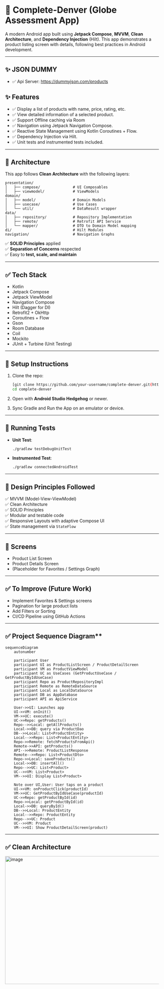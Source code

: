 # 📱 Complete-Denver (Globe Assessment App)

A modern Android app built using **Jetpack Compose**, **MVVM**, **Clean Architecture**, and **Dependency Injection** (Hilt). This app demonstrates a product listing screen with details, following best practices in Android development.

---

## ✨ JSON DUMMY

- ✅ Api Server: https://dummyjson.com/products

## ✨ Features

- ✅ Display a list of products with name, price, rating, etc.
- ✅ View detailed information of a selected product.
- ✅ Support Offline caching via Room
- ✅ Navigation using Jetpack Navigation Compose.
- ✅ Reactive State Management using Kotlin Coroutines + Flow.
- ✅ Dependency Injection via Hilt.
- ✅ Unit tests and instrumented tests included.

---

## 🧱 Architecture

This app follows **Clean Architecture** with the following layers:

```
presentation/
│   ├── compose/               # UI Composables
│   ├── viewmodel/             # ViewModels
domain/
│   ├── model/                 # Domain Models
│   ├── usecase/               # Use Cases
│   └── util/                  # DataResult wrapper
data/
│   ├── repository/            # Repository Implementation
│   ├── remote/                # Retrofit API Service
│   └── mapper/                # DTO to Domain Model mapping
di/                            # Hilt Modules
navigation/                    # Navigation Graphs
```

✅ **SOLID Principles** applied  
✅ **Separation of Concerns** respected  
✅ Easy to **test, scale, and maintain**

---

## ✅ Tech Stack

- Kotlin
- Jetpack Compose
- Jetpack ViewModel
- Navigation Compose
- Hilt (Dagger for DI)
- Retrofit2 + OkHttp
- Coroutines + Flow
- Gson
- Room Database
- Coil
- Mockito
- JUnit + Turbine (Unit Testing)

---

## 🔧 Setup Instructions

1. Clone the repo:
   ```bash
   [git clone https://github.com/your-username/complete-denver.git(https://github.com/MarkDenver01/gcash_assessment)
   cd complete-denver
   ```

2. Open with **Android Studio Hedgehog** or newer.

3. Sync Gradle and Run the App on an emulator or device.

---

## 🧪 Running Tests

- **Unit Test**:
   ```bash
   ./gradlew testDebugUnitTest
   ```

- **Instrumented Test**:
   ```bash
   ./gradlew connectedAndroidTest
   ```

---

## 📝 Design Principles Followed

✅ MVVM (Model-View-ViewModel)  
✅ Clean Architecture  
✅ SOLID Principles  
✅ Modular and testable code  
✅ Responsive Layouts with adaptive Compose UI  
✅ State management via `StateFlow`

---

## 📱 Screens

- Product List Screen
- Product Details Screen
- (Placeholder for Favorites / Settings Graph)

---

## ✅ To Improve (Future Work)

- Implement Favorites & Settings screens
- Pagination for large product lists
- Add Filters or Sorting
- CI/CD Pipeline using GitHub Actions

---

## ✅ Project Sequence Diagram**
```mermaid
sequenceDiagram
    autonumber

    participant User
    participant UI as ProductListScreen / ProductDetailScreen
    participant VM as ProductViewModel
    participant UC as UseCases (GetProductUseCase / GetProductByIdUseCase)
    participant Repo as ProductRepositoryImpl
    participant Remote as RemoteDataSource
    participant Local as LocalDataSource
    participant DB as AppDatabase
    participant API as ApiService

    User->>UI: Launches app
    UI->>VM: onInit()
    VM->>UC: execute()
    UC->>Repo: getProducts()
    Repo-->>Local: getAllProducts()
    Local->>DB: query via ProductDao
    DB-->>Local: List<ProductEntity>
    Local-->>Repo: List<ProductEntity>
    Repo->>Remote: fetchProductsFromApi()
    Remote->>API: getProducts()
    API-->>Remote: ProductListResponse
    Remote-->>Repo: List<ProductDto>
    Repo->>Local: saveProducts()
    Local->>DB: insertAll()
    Repo-->>UC: List<Product>
    UC-->>VM: List<Product>
    VM-->>UI: Display List<Product>

    Note over UI,User: User taps on a product
    UI->>VM: onProductClick(productId)
    VM->>UC: GetProductByIdUseCase(productId)
    UC->>Repo: getProductById(id)
    Repo->>Local: getProductById(id)
    Local->>DB: queryById()
    DB-->>Local: ProductEntity
    Local-->>Repo: ProductEntity
    Repo-->>UC: Product
    UC-->>VM: Product
    VM-->>UI: Show ProductDetailScreen(product)
```

---------------------------------------

## ✅ Clean Architecture
<img width="1361" height="418" alt="image" src="https://github.com/user-attachments/assets/4ac973de-7a1a-4086-a0e3-6c4605981fce" />






